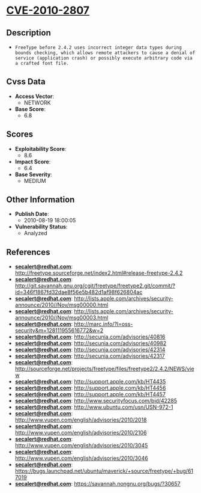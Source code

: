 
# [CVE-2010-2807](http://freetype.sourceforge.net/index2.html#release-freetype-2.4.2)

## Description

- `FreeType before 2.4.2 uses incorrect integer data types during bounds checking, which allows remote attackers to cause a denial of service (application crash) or possibly execute arbitrary code via a crafted font file.`

## Cvss Data

- **Access Vector**:
  - NETWORK
- **Base Score**:
  - 6.8

## Scores

- **Exploitability Score**:
  - 8.6
- **Impact Score**:
  - 6.4
- **Base Severity**:
  - MEDIUM

## Other Information

- **Publish Date**:
  - 2010-08-19 18:00:05
- **Vulnerability Status**:
  - Analyzed

## References

- **secalert@redhat.com**: http://freetype.sourceforge.net/index2.html#release-freetype-2.4.2
- **secalert@redhat.com**: http://git.savannah.gnu.org/cgit/freetype/freetype2.git/commit/?id=346f1867fd32dae8f56e5b482d1af98f626804ac
- **secalert@redhat.com**: http://lists.apple.com/archives/security-announce/2010//Nov/msg00000.html
- **secalert@redhat.com**: http://lists.apple.com/archives/security-announce/2010//Nov/msg00003.html
- **secalert@redhat.com**: http://marc.info/?l=oss-security&m=128111955616772&w=2
- **secalert@redhat.com**: http://secunia.com/advisories/40816
- **secalert@redhat.com**: http://secunia.com/advisories/40982
- **secalert@redhat.com**: http://secunia.com/advisories/42314
- **secalert@redhat.com**: http://secunia.com/advisories/42317
- **secalert@redhat.com**: http://sourceforge.net/projects/freetype/files/freetype2/2.4.2/NEWS/view
- **secalert@redhat.com**: http://support.apple.com/kb/HT4435
- **secalert@redhat.com**: http://support.apple.com/kb/HT4456
- **secalert@redhat.com**: http://support.apple.com/kb/HT4457
- **secalert@redhat.com**: http://www.securityfocus.com/bid/42285
- **secalert@redhat.com**: http://www.ubuntu.com/usn/USN-972-1
- **secalert@redhat.com**: http://www.vupen.com/english/advisories/2010/2018
- **secalert@redhat.com**: http://www.vupen.com/english/advisories/2010/2106
- **secalert@redhat.com**: http://www.vupen.com/english/advisories/2010/3045
- **secalert@redhat.com**: http://www.vupen.com/english/advisories/2010/3046
- **secalert@redhat.com**: https://bugs.launchpad.net/ubuntu/maverick/+source/freetype/+bug/617019
- **secalert@redhat.com**: https://savannah.nongnu.org/bugs/?30657

